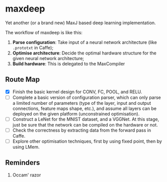 # maxdeep

Yet another (or a brand new) MaxJ based deep learning implementation.

The workflow of maxdeep is like this:

1. **Parse configuration**: Take input of a neural network architecture (like `.prototxt` in Caffe);
2. **Optimise architecture**: Decide the optimal hardware structure for the given neural network architecture;
3. **Build hardware**: This is delegated to the MaxCompiler

## Route Map

- [x] Finish the basic kernel design for CONV, FC, POOL, and RELU.
- [ ] Complete a basic version of configuration parser, which can only parse a limited number of parameters (type of the layer, input and output connections, feature maps shape, etc.), and assume all layers can be deployed on the given platform (unconstrained optimisation).
- [ ] Construct a LeNet for the MNIST dataset, and a VGGNet. At this stage, just be sure that the network can be compiled on the hardware or not.
- [ ] Check the correctness by extracting data from the forward pass in Caffe.
- [ ] Explore other optimisation techniques, first by using fixed point, then by using LMem.

## Reminders

1. Occam' razor 
